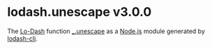 # lodash.unescape v3.0.0

The [Lo-Dash](https://lodash.com/) function [_.unescape](http://lodash.com/docs#unescape) as a [Node.js](http://nodejs.org/) module generated by [lodash-cli](https://www.npmjs.com/package/lodash-cli).
